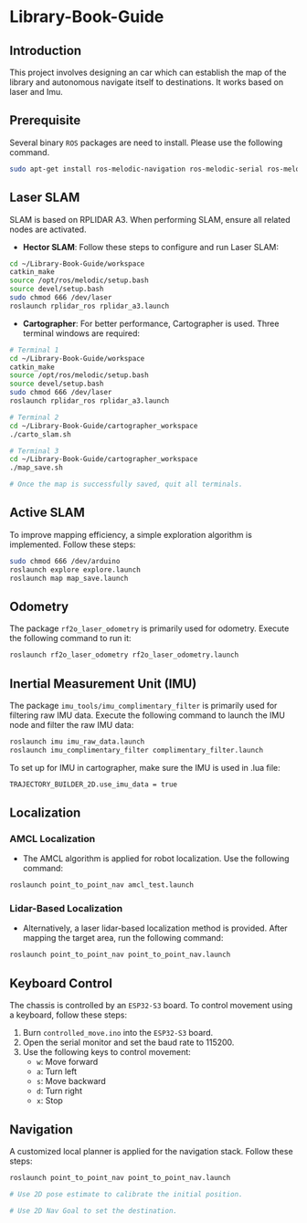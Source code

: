# Library-Book-Guide

## Introduction

This project involves designing an car which can establish the map of the library and autonomous navigate
itself to destinations. It works based on laser and Imu.

## Prerequisite

Several binary `ROS` packages are need to install. Please use the following command.

```bash
sudo apt-get install ros-melodic-navigation ros-melodic-serial ros-melodic-usb-cam
```

## Laser SLAM

SLAM is based on RPLIDAR A3. When performing SLAM, ensure all related nodes are activated.

- **Hector SLAM**: Follow these steps to configure and run Laser SLAM:

```bash
cd ~/Library-Book-Guide/workspace
catkin_make
source /opt/ros/melodic/setup.bash
source devel/setup.bash
sudo chmod 666 /dev/laser
roslaunch rplidar_ros rplidar_a3.launch
```

- **Cartographer**: For better performance, Cartographer is used. Three terminal windows are required:

```bash
# Terminal 1
cd ~/Library-Book-Guide/workspace
catkin_make
source /opt/ros/melodic/setup.bash
source devel/setup.bash
sudo chmod 666 /dev/laser
roslaunch rplidar_ros rplidar_a3.launch

# Terminal 2
cd ~/Library-Book-Guide/cartographer_workspace
./carto_slam.sh

# Terminal 3
cd ~/Library-Book-Guide/cartographer_workspace
./map_save.sh

# Once the map is successfully saved, quit all terminals.
```

## Active SLAM

To improve mapping efficiency, a simple exploration algorithm is implemented. Follow these steps:

```bash
sudo chmod 666 /dev/arduino
roslaunch explore explore.launch
roslaunch map map_save.launch
```

## Odometry

The package `rf2o_laser_odometry` is primarily used for odometry. Execute the following command to run it:

```bash
roslaunch rf2o_laser_odometry rf2o_laser_odometry.launch
```

## Inertial Measurement Unit (IMU)

The package `imu_tools/imu_complimentary_filter` is primarily used for filtering raw IMU data. Execute the
following command to launch the IMU node and filter the raw IMU data:

```bash
roslaunch imu imu_raw_data.launch
roslaunch imu_complimentary_filter complimentary_filter.launch
```

To set up for IMU in cartographer, make sure the IMU is used in .lua file:

```bash
TRAJECTORY_BUILDER_2D.use_imu_data = true
```

## Localization

### AMCL Localization

- The AMCL algorithm is applied for robot localization. Use the following command:

```bash
roslaunch point_to_point_nav amcl_test.launch
```

### Lidar-Based Localization

- Alternatively, a laser lidar-based localization method is provided. After mapping the target area, run the following command:

```bash
roslaunch point_to_point_nav point_to_point_nav.launch
```


## Keyboard Control

The chassis is controlled by an `ESP32-S3` board. To control movement using a keyboard, follow these steps:

1. Burn `controlled_move.ino` into the `ESP32-S3` board.
2. Open the serial monitor and set the baud rate to 115200.
3. Use the following keys to control movement:
   - `w`: Move forward
   - `a`: Turn left
   - `s`: Move backward
   - `d`: Turn right
   - `x`: Stop

## Navigation

A customized local planner is applied for the navigation stack. Follow these steps:

```bash
roslaunch point_to_point_nav point_to_point_nav.launch

# Use 2D pose estimate to calibrate the initial position.

# Use 2D Nav Goal to set the destination.
```